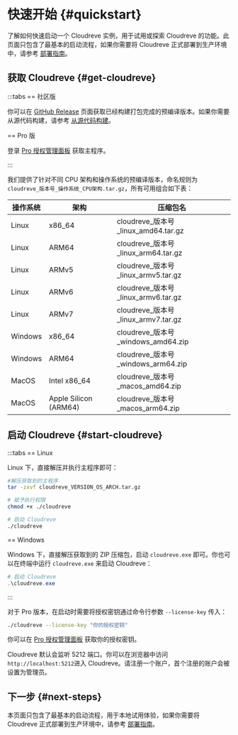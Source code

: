 # 快速开始 {#quickstart}

了解如何快速启动一个 Cloudreve 实例，用于试用或探索 Cloudreve 的功能。此页面只包含了最基本的启动流程，如果你需要将 Cloudreve 正式部署到生产环境中，请参考 [部署指南](./deploy/index)。

## 获取 Cloudreve {#get-cloudreve}

:::tabs
== 社区版

你可以在 [GitHub Release](https://github.com/cloudreve/Cloudreve/releases) 页面获取已经构建打包完成的预编译版本。如果你需要从源代码构建，请参考 [从源代码构建](./build)。

== Pro 版

登录 [Pro 授权管理面板](https://cloudreve.org/login) 获取主程序。

:::

我们提供了针对不同 CPU 架构和操作系统的预编译版本，命名规则为 `cloudreve_版本号_操作系统_CPU架构.tar.gz`，所有可用组合如下表：

| 操作系统 | 架构                  | 压缩包名                              |
| -------- | --------------------- | ------------------------------------- |
| Linux    | x86_64                | cloudreve\_版本号\_linux_amd64.tar.gz |
| Linux    | ARM64                 | cloudreve\_版本号\_linux_arm64.tar.gz |
| Linux    | ARMv5                 | cloudreve\_版本号\_linux_armv5.tar.gz |
| Linux    | ARMv6                 | cloudreve\_版本号\_linux_armv6.tar.gz |
| Linux    | ARMv7                 | cloudreve\_版本号\_linux_armv7.tar.gz |
| Windows  | x86_64                | cloudreve\_版本号\_windows_amd64.zip  |
| Windows  | ARM64                 | cloudreve\_版本号\_windows_arm64.zip  |
| MacOS    | Intel x86_64          | cloudreve\_版本号\_macos_amd64.zip    |
| MacOS    | Apple Silicon (ARM64) | cloudreve\_版本号\_macos_arm64.zip    |

## 启动 Cloudreve {#start-cloudreve}

:::tabs
== Linux

Linux 下，直接解压并执行主程序即可：

```bash
#解压获取到的主程序
tar -zxvf cloudreve_VERSION_OS_ARCH.tar.gz

# 赋予执行权限
chmod +x ./cloudreve

# 启动 Cloudreve
./cloudreve
```

== Windows

Windows 下，直接解压获取到的 ZIP 压缩包，启动 `cloudreve.exe` 即可。你也可以在终端中运行 `cloudreve.exe` 来启动 Cloudreve：

```powershell
# 启动 Cloudreve
.\cloudreve.exe
```

:::

对于 Pro 版本，在启动时需要将授权密钥通过命令行参数 `--license-key` 传入：

```bash
./cloudreve --license-key "你的授权密钥"
```

你可以在 [Pro 授权管理面板](https://cloudreve.org/login) 获取你的授权密钥。

Cloudreve 默认会监听 5212 端口。你可以在浏览器中访问 `http://localhost:5212`进入 Cloudreve。请注册一个账户，首个注册的账户会被设置为管理员。

## 下一步 {#next-steps}

本页面只包含了最基本的启动流程，用于本地试用体验，如果你需要将 Cloudreve 正式部署到生产环境中，请参考 [部署指南](./deploy/index)。
